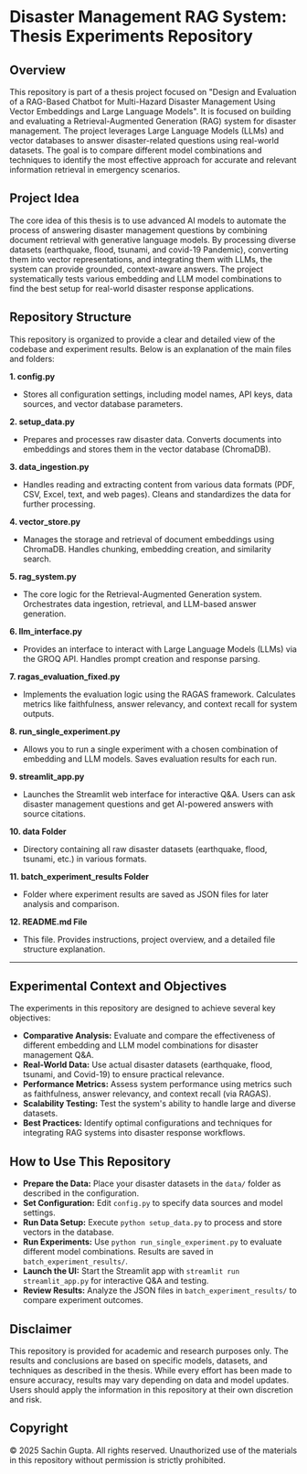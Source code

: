 # Disaster Management RAG System: Thesis Experiments Repository

## Overview
This repository is part of a thesis project focused on "Design and Evaluation of a RAG-Based Chatbot for Multi-Hazard Disaster Management Using Vector Embeddings and Large Language Models". It is focused on building and evaluating a Retrieval-Augmented Generation (RAG) system for disaster management. The project leverages Large Language Models (LLMs) and vector databases to answer disaster-related questions using real-world datasets. The goal is to compare different model combinations and techniques to identify the most effective approach for accurate and relevant information retrieval in emergency scenarios.

## Project Idea
The core idea of this thesis is to use advanced AI models to automate the process of answering disaster management questions by combining document retrieval with generative language models. By processing diverse datasets (earthquake, flood, tsunami, and covid-19 Pandemic), converting them into vector representations, and integrating them with LLMs, the system can provide grounded, context-aware answers. The project systematically tests various embedding and LLM model combinations to find the best setup for real-world disaster response applications.

## Repository Structure
This repository is organized to provide a clear and detailed view of the codebase and experiment results. Below is an explanation of the main files and folders:

**1. config.py**
  - Stores all configuration settings, including model names, API keys, data sources, and vector database parameters.

**2. setup_data.py**
  - Prepares and processes raw disaster data. Converts documents into embeddings and stores them in the vector database (ChromaDB).

**3. data_ingestion.py**
  - Handles reading and extracting content from various data formats (PDF, CSV, Excel, text, and web pages). Cleans and standardizes the data for further processing.

**4. vector_store.py**
  - Manages the storage and retrieval of document embeddings using ChromaDB. Handles chunking, embedding creation, and similarity search.

**5. rag_system.py**
  - The core logic for the Retrieval-Augmented Generation system. Orchestrates data ingestion, retrieval, and LLM-based answer generation.

**6. llm_interface.py**
  - Provides an interface to interact with Large Language Models (LLMs) via the GROQ API. Handles prompt creation and response parsing.

**7. ragas_evaluation_fixed.py**
  - Implements the evaluation logic using the RAGAS framework. Calculates metrics like faithfulness, answer relevancy, and context recall for system outputs.

**8. run_single_experiment.py**
  - Allows you to run a single experiment with a chosen combination of embedding and LLM models. Saves evaluation results for each run.

**9. streamlit_app.py**
  - Launches the Streamlit web interface for interactive Q&A. Users can ask disaster management questions and get AI-powered answers with source citations.

**10. data Folder**
  - Directory containing all raw disaster datasets (earthquake, flood, tsunami, etc.) in various formats.

**11. batch_experiment_results Folder**
  - Folder where experiment results are saved as JSON files for later analysis and comparison.

**12. README.md File**
  - This file. Provides instructions, project overview, and a detailed file structure explanation.

---

## Experimental Context and Objectives
The experiments in this repository are designed to achieve several key objectives:

- **Comparative Analysis:** Evaluate and compare the effectiveness of different embedding and LLM model combinations for disaster management Q&A.
- **Real-World Data:** Use actual disaster datasets (earthquake, flood, tsunami, and Covid-19) to ensure practical relevance.
- **Performance Metrics:** Assess system performance using metrics such as faithfulness, answer relevancy, and context recall (via RAGAS).
- **Scalability Testing:** Test the system's ability to handle large and diverse datasets.
- **Best Practices:** Identify optimal configurations and techniques for integrating RAG systems into disaster response workflows.

## How to Use This Repository
- **Prepare the Data:** Place your disaster datasets in the `data/` folder as described in the configuration.
- **Set Configuration:** Edit `config.py` to specify data sources and model settings.
- **Run Data Setup:** Execute `python setup_data.py` to process and store vectors in the database.
- **Run Experiments:** Use `python run_single_experiment.py` to evaluate different model combinations. Results are saved in `batch_experiment_results/`.
- **Launch the UI:** Start the Streamlit app with `streamlit run streamlit_app.py` for interactive Q&A and testing.
- **Review Results:** Analyze the JSON files in `batch_experiment_results/` to compare experiment outcomes.

## Disclaimer
This repository is provided for academic and research purposes only. The results and conclusions are based on specific models, datasets, and techniques as described in the thesis. While every effort has been made to ensure accuracy, results may vary depending on data and model updates. Users should apply the information in this repository at their own discretion and risk.

## Copyright
© 2025 Sachin Gupta. All rights reserved. Unauthorized use of the materials in this repository without permission is strictly prohibited.